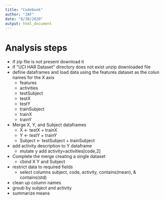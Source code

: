```yaml
---
title: "Codebook"
author: "JAF"
date: "8/30/2020"
output: html_document
---
```


# Analysis steps

* if zip file is not present download it
* if "UCI HAR Dataset" directory does not exist unzip downloaded file
* define dataframes and load data using the features dataset as the colun names for the X axis
  + features
  + activities
  + testSubject
  + testX
  + testY
  + trainSubject
  + trainX
  + trainY
* Merge X, Y, and Subject dataframes
  + X <- testX + trainX
  + Y <- testY + trainY
  + Subject <- testSubject + trainSubject
* add activity description to Y dataframe
  + mutate y add activity=activities[code,2]
* Complete the merge creating a single dataset
  + cbind X Y and Subject
* restrict data to required fields
  + select columns subject, code, activity, contains(mean), & contains(std)
* clean up column names
* groub by subject and activity 
* summarize means